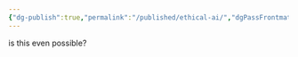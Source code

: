 ```yaml
---
{"dg-publish":true,"permalink":"/published/ethical-ai/","dgPassFrontmatter":true,"noteIcon":""}
---
```


is this even possible?